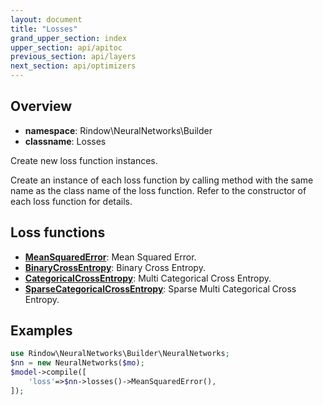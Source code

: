 ```yaml
---
layout: document
title: "Losses"
grand_upper_section: index
upper_section: api/apitoc
previous_section: api/layers
next_section: api/optimizers
---
```

Overview
-------

- **namespace**: Rindow\NeuralNetworks\Builder
- **classname**: Losses

Create new loss function instances.

Create an instance of each loss function by calling method with the same name as the class name of the loss function.
Refer to the constructor of each loss function for details.

Loss functions
--------------

- [**MeanSquaredError**](meansquarederror.html): Mean Squared Error.
- [**BinaryCrossEntropy**](binarycrossentropy.html): Binary Cross Entropy.
- [**CategoricalCrossEntropy**](categoricalcrossentropy.html): Multi Categorical Cross Entropy.
- [**SparseCategoricalCrossEntropy**](sparsecategoricalcrossentropy.html): Sparse Multi Categorical Cross Entropy.

Examples
--------

```php
use Rindow\NeuralNetworks\Builder\NeuralNetworks;
$nn = new NeuralNetworks($mo);
$model->compile([
    'loss'=>$nn->losses()->MeanSquaredError(),
]);
```
